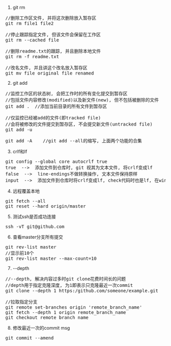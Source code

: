 1. git rm
<pre>
//删除工作区文件, 并将这次删除放入暂存区
git rm file1 file2

//停止跟踪指定文件, 但该文件会保留在工作区
git rm --cached file

//删除readme.txt的跟踪, 并且删除本地文件
git rm -f readme.txt 

//改名文件, 并且讲这个改名放入暂存区
git mv file_original file_renamed
</pre>

2. git add
<pre>
//监控工作区的状态树, 会把工作时的所有变化提交到暂存区
//包括文件内容修改(modified)以及新文件(new), 但不包括被删除的文件
git add .  //添加当前目录的所有文件到暂存区

//仅监控已经被add的文件(即tracked file)
//会将被修改的文件提交到暂存区, 不会提交新文件(untracked file)
git add -u

git add -A    //git add --all的缩写, 上面两个功能的合集
</pre>

3. crlf和lf
<pre>
git config --global core autocrlf true
true  -->  添加文件到仓库时, git 视其为文本文件, 将crlf变成lf
false  -->  line-endings不做转换操作, 文本文件保持原样
input  -->  添加文件到仓库时将crlf变成lf, check代码时也是lf, 在windows系统下不使用这个设置
</pre>

4. 远程覆盖本地
<pre>
git fetch --all
git reset --hard origin/master
</pre>

5. 测试ssh是否成功连接
<pre>
ssh -vT git@github.com
</pre>

6. 查看master分支所有提交
<pre>
git rev-list master
//显示前10个
git rev-list master --max-count=10
</pre>

7. --depth
<pre>
//--depth, 解决内容过多时git clone花费时间长的问题
//depth用于指定克隆深度, 为1即表示只克隆最近一次commit
git clone --depth 1 https:/github.com/someone/example.git

//拉取指定分支
git remote set-branches origin 'remote_branch_name'
git fetch --depth 1 origin remote_branch_name
git checkout remote_branch_name
</pre>

8. 修改最近一次的commit msg
<pre>
git commit --amend
</pre>

